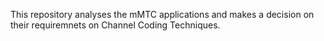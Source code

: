 This repository analyses the mMTC applications and makes a decision on their requiremnets on Channel Coding Techniques.
